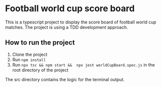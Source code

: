 # Football world cup score board

This is a typescript project to display the score board of football world cup matches.
The project is using a TDD development approach.

## How to run the project

1. Clone the project
2. Run `npm install`
3. Run `npx tsc && npm start &&  npx jest worldCupBoard.spec.js` in the root directory of the project


The src directory contains the logic for the terminal output. 

